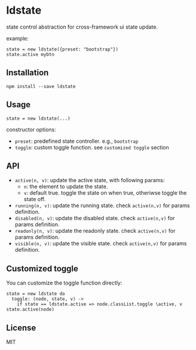 # ldstate

state control abstraction for cross-framework ui state update.


example:

    state = new ldstate({preset: "bootstrap"})
    state.active mybtn


## Installation

    npm install --save ldstate


## Usage

    state = new ldstate(...)

constructor options:

 - `preset`: predefined state controller. e.g., `bootstrap`
 - `toggle`: custom toggle function. see `customized toggle` section


## API

 - `active(n, v)`: update the active state, with following params:
   - `n`: the element to update the state.
   - `v`: default true. toggle the state on when true, otheriwse toggle the state off.
 - `running(n, v)`: update the running state. check `active(n,v)` for params definition.
 - `disabled(n, v)`: update the disabled state. check `active(n,v)` for params definition.
 - `readonly(n, v)`: update the readonly state. check `active(n,v)` for params definition.
 - `visible(n, v)`: update the visible state. check `active(n,v)` for params definition.


## Customized toggle

You can customize the toggle function directly:

    state = new ldstate do
      toggle: (node, state, v) ->
        if state == ldstate.active => node.classList.toggle \active, v
    state.active(node)


## License

MIT
